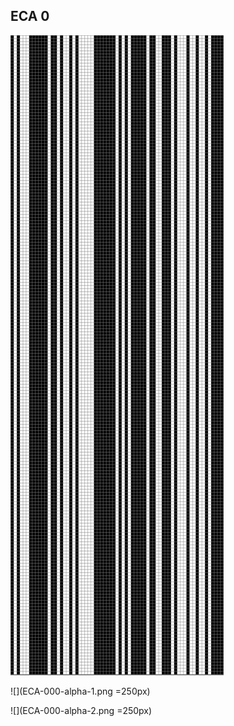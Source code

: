 ECA 0
-----

![](ECA-000-alpha-0.png)

![](ECA-000-alpha-1.png =250px)

![](ECA-000-alpha-2.png =250px)
